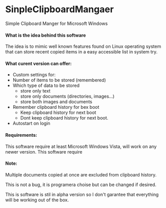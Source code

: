 # SinpleClipboardMangaer
Simple Clipboard Manger for Microsoft Windows

#### What is the idea behind this software
The idea is to mimic well known features found on Linux operating system that can store recent copied items in a easy accessible list in system try.

#### What curent version can offer:
- Custom settings for:
- Number of items to be stored (remembered)
- Which type of data to be stored
  - store only text
  - store only documents (directories, images...)
  - store both images and documents
- Remember clipboard history for bex boot
  - Keep clipboard history for next boot
  - Dont keep clipboard history for next boot.
- Autostart on login

#### Requirements:
This software require at least Microsoft Windows Vista, will work on any newer version.
This software require 

#### Note:
Multiple documents copied at once are excluded from clipboard history.

This is not a bug, it is programera choise but can be changed if desired.

This is software is stil in alpha version so I don't garantee that everything will be working out of the box.
